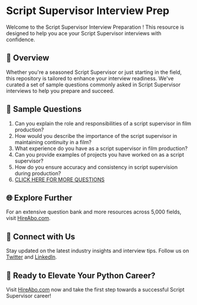 # Script Supervisor Interview Prep

Welcome to the Script Supervisor Interview Preparation ! This resource is designed to help you ace your Script Supervisor interviews with confidence.

## 🚀 Overview

Whether you're a seasoned Script Supervisor or just starting in the field, this repository is tailored to enhance your interview readiness. We've curated a set of sample questions commonly asked in Script Supervisor interviews to help you prepare and succeed.

## 📝 Sample Questions

1. Can you explain the role and responsibilities of a script supervisor in film production?
2. How would you describe the importance of the script supervisor in maintaining continuity in a film?
3. What experience do you have as a script supervisor in film production?
4. Can you provide examples of projects you have worked on as a script supervisor?
5. How do you ensure accuracy and consistency in script supervision during production?
6. [CLICK HERE FOR MORE QUESTIONS](https://hireabo.com/job/16_2_18/Script%20Supervisor)

## 🌐 Explore Further

For an extensive question bank and more resources across 5,000 fields, visit [HireAbo.com](https://www.hireabo.com).

## 📱 Connect with Us

Stay updated on the latest industry insights and interview tips. Follow us on [Twitter](https://twitter.com/hireabo) and [LinkedIn](https://www.linkedin.com/in/hire-abo-3609972a8/).

## 🚀 Ready to Elevate Your Python Career?

Visit [HireAbo.com](https://www.hireabo.com) now and take the first step towards a successful Script Supervisor career!